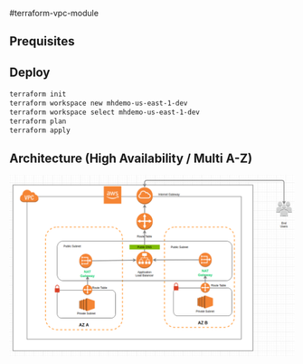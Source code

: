 #terraform-vpc-module

## Prequisites



## Deploy
```
terraform init
terraform workspace new mhdemo-us-east-1-dev
terraform workspace select mhdemo-us-east-1-dev
terraform plan
terraform apply
```

## Architecture (High Availability / Multi A-Z)

![Assignment Architecture](./mastercard_architecture.PNG)